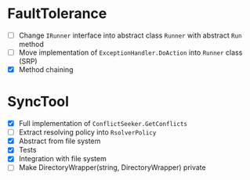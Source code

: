 # FaultTolerance
- [ ] Change `IRunner` interface into abstract class `Runner` with abstract `Run` method
- [ ] Move implementation of `ExceptionHandler.DoAction` into `Runner` class (SRP)
- [x] Method chaining

# SyncTool
- [x] Full implementation of `ConflictSeeker.GetConflicts`
- [ ] Extract resolving policy into `RsolverPolicy`
- [x] Abstract from file system
- [x] Tests
- [x] Integration with file system
- [ ] Make DirectoryWrapper(string, DirectoryWrapper) private
